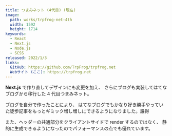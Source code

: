 ```yaml
---
title: つまみネット (4代目) (現在)
image: 
  path: works/trpfrog-net-4th
  width: 1592
  height: 1714
keywords:
  - React
  - Next.js
  - Node.js
  - SCSS
released: 2022/1/3
links:
  GitHub: https://github.com/TrpFrog/trpfrog.net
  Webサイト (ここ): https://trpfrog.net
---
```


**Next.js** で作り直してデザインにも変更を加え、
さらにブログも実装してはてなブログから移行した 4 代目つまみネット。

ブログを自分で作ったことにより、
はてなブログでもかなり好き勝手やっていた徒歩記事をもっとギミック増し増しにできるようになりました。誰得

また、ヘッダーの共通部分をクライアントサイドで render するのではなく、
静的に生成できるようになったのでパフォーマンスの点でも優れています。

